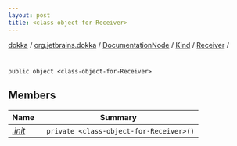 ```yaml
---
layout: post
title: <class-object-for-Receiver>
---
```

[dokka](../../../../../index.md) / [org.jetbrains.dokka](../../../../index.md) / [DocumentationNode](../../../index.md) / [Kind](../../index.md) / [Receiver](../index.md) / [<class-object-for-Receiver>](index.md)

# <class-object-for-Receiver>

```
public object <class-object-for-Receiver>
```
## Members
| Name | Summary |
|------|---------|
|[*.init*](_init_.md)|&nbsp;&nbsp;`private <class-object-for-Receiver>()`<br>|
